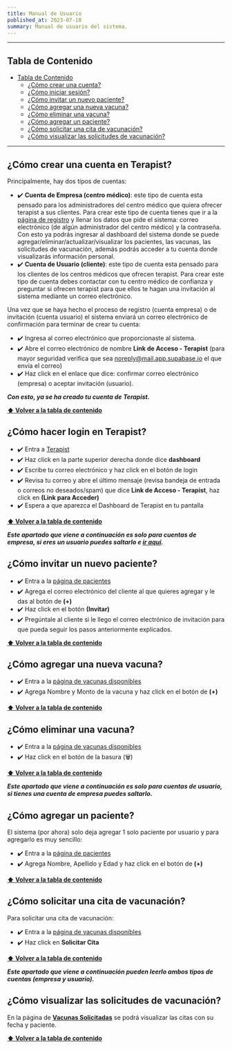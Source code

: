 ```yaml
---
title: Manual de Usuario
published_at: 2023-07-18
summary: Manual de usuario del sistema.
---
```




---

## Tabla de Contenido

- [Tabla de Contenido](#tabla-de-contenido)
  - [¿Cómo crear una cuenta?](#¿cómo-crear-una-cuenta-en-terapist)
  - [¿Cómo iniciar sesión?](#¿cómo-hacer-login-en-terapist)
  - [¿Cómo invitar un nuevo paciente?](##¿cómo-invitar-un-nuevo-paciente)
  - [¿Cómo agregar una nueva vacuna?](#¿cómo-agregar-una-nueva-vacuna)
  - [¿Cómo eliminar una vacuna?](#¿cómo-eliminar-una-vacuna)
  - [¿Cómo agregar un paciente?](#¿cómo-agregar-un-paciente)
  - [¿Cómo solicitar una cita de vacunación?](#¿cómo-solicitar-una-cita-de-vacunación)
  - [¿Cómo visualizar las solicitudes de vacunación?](#¿cómo-visualizar-las-solicitudes-de-vacunación)

---


## ¿Cómo crear una cuenta en Terapist?

Principalmente, hay dos tipos de cuentas:

- ✔️ **Cuenta de Empresa (centro médico)**: este tipo de cuenta esta pensado para los administradores del centro médico que quiera ofrecer terapist a sus clientes. Para crear este tipo de cuenta tienes que ir a la [página de registro](https://terapist.deno.dev/signup) y llenar los datos que pide el sistema: correo electrónico (de algún administrador del centro médico) y la contraseña. Con esto ya podrás ingresar al dashboard del sistema donde se puede agregar/eliminar/actualizar/visualizar los pacientes, las vacunas, las solicitudes de vacunación, además podrás acceder a tu cuenta donde visualizarás información personal.
- ✔️ **Cuenta de Usuario (cliente)**: este tipo de cuenta esta pensado para los clientes de los centros médicos que ofrecen terapist. Para crear este tipo de cuenta debes contactar con tu centro médico de confianza y preguntar si ofrecen terapist para que ellos te hagan una invitación al sistema mediante un correo electrónico.

Una vez que se haya hecho el proceso de registro (cuenta empresa) o de invitación (cuenta usuario) el sistema enviará un correo electrónico de confirmación para terminar de crear tu cuenta: 

- ✔️ Ingresa al correo electrónico que proporcionaste al sistema.
- ✔️ Abre el correo electrónico de nombre **Link de Acceso - Terapist** (para mayor seguridad verifica que sea [noreply@mail.app.supabase.io](mailto:noreply@mail.app.supabase.io) el que envía el correo)
- ✔️ Haz click en el enlace que dice: confirmar correo electrónico (empresa) o aceptar invitación (usuario).

***Con esto, ya se ha creado tu cuenta de Terapist.***

**[⬆ Volver a la tabla de contenido](#tabla-de-contenido)**

## ¿Cómo hacer login en Terapist?

- ✔️ Entra a [Terapist](https://terapist.deno.dev/login)
- ✔️ Haz click en la parte superior derecha donde dice **dashboard**
- ✔️ Escribe tu correo electrónico y haz click en el botón de login
- ✔️ Revisa tu correo y abre el último mensaje (revisa bandeja de entrada o correos no deseados/spam) que dice **Link de Acceso - Terapist**, haz click en **(Link para Acceder)**
- ✔️ Espera a que aparezca el Dashboard de Terapist en tu pantalla

**[⬆ Volver a la tabla de contenido](#tabla-de-contenido)**

***Este apartado que viene a continuación es solo para cuentas de empresa, si eres un usuario puedes saltarlo e [ir aqui](#¿cómo-agregar-un-paciente).***

## ¿Cómo invitar un nuevo paciente?

- ✔️ Entra a la [página de pacientes](https://terapist.deno.dev/dashboard/patients)
- ✔️ Agrega el correo electrónico del cliente al que quieres agregar y le das al botón de **(+)**
- ✔️ Haz click en el botón **(Invitar)**
- ✔️ Pregúntale al cliente si le llego el correo electrónico de invitación para que pueda seguir los pasos anteriormente explicados.

**[⬆ Volver a la tabla de contenido](#tabla-de-contenido)**

## ¿Cómo agregar una nueva vacuna?

- ✔️ Entra a la [página de vacunas disponibles](https://terapist.deno.dev/dashboard/vaccines)
- ✔️ Agrega Nombre y Monto de la vacuna y haz click en el botón de **(+)**

**[⬆ Volver a la tabla de contenido](#tabla-de-contenido)**


## ¿Cómo eliminar una vacuna?

- ✔️ Entra a la [página de vacunas disponibles](https://terapist.deno.dev/dashboard/vaccines)
- ✔️ Haz click en el botón de la basura (🗑)

**[⬆ Volver a la tabla de contenido](#tabla-de-contenido)**

***Este apartado que viene a continuación es solo para cuentas de usuario, si tienes una cuenta de empresa puedes saltarlo.***

## ¿Cómo agregar un paciente?

El sistema (por ahora) solo deja agregar 1 solo paciente por usuario y para agregarlo es muy sencillo: 

- ✔️ Entra a la [página de pacientes](https://terapist.deno.dev/dashboard/patients)
- ✔️ Agrega Nombre, Apellido y Edad y haz click en el botón de **(+)**

**[⬆ Volver a la tabla de contenido](#tabla-de-contenido)**

## ¿Cómo solicitar una cita de vacunación?

Para solicitar una cita de vacunación:

- ✔️ Entra a la [página de vacunas disponibles](https://terapist.deno.dev/dashboard/vaccines)
- ✔️ Haz click en **Solicitar Cita**

**[⬆ Volver a la tabla de contenido](#tabla-de-contenido)**

***Este apartado que viene a continuación pueden leerlo ambos tipos de cuentas (empresa y usuario).***

## ¿Cómo visualizar las solicitudes de vacunación?

En la página de [**Vacunas Solicitadas**](https://terapist.deno.dev/dashboard/solicitudes) se podrá visualizar las citas con su fecha y paciente.

**[⬆ Volver a la tabla de contenido](#tabla-de-contenido)**
